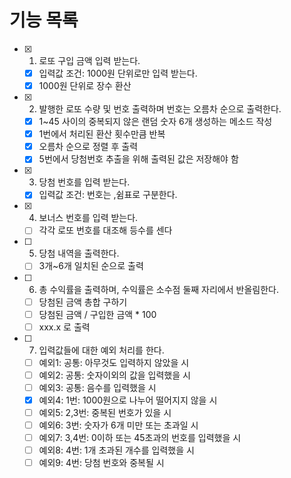 # 기능 목록

- [x] 1. 로또 구입 금액 입력 받는다.
  - [x] 입력값 조건: 1000원 단위로만 입력 받는다.
  - [x] 1000원 단위로 장수 환산
- [x] 2. 발행한 로또 수량 및 번호 출력하며 번호는 오름차 순으로 출력한다.
  - [x] 1~45 사이의 중복되지 않은 랜덤 숫자 6개 생성하는 메소드 작성
  - [x] 1번에서 처리된 환산 횟수만큼 반복
  - [x] 오름차 순으로 정렬 후 출력
  - [x] 5번에서 당첨번호 추출을 위해 출력된 값은 저장해야 함
- [x] 3. 당첨 번호를 입력 받는다.
  - [x] 입력값 조건: 번호는 ,쉼표로 구분한다.
- [x] 4. 보너스 번호를 입력 받는다.
  - [ ] 각각 로또 번호를 대조해 등수를 센다
- [ ] 5. 당첨 내역을 출력한다.
  - [ ] 3개~6개 일치된 순으로 출력
- [ ] 6. 총 수익률을 출력하며, 수익률은 소수점 둘째 자리에서 반올림한다.
  - [ ] 당첨된 금액 총합 구하기
  - [ ] 당첨된 금액 / 구입한 금액 \* 100
  - [ ] xxx.x 로 출력
- [ ] 7. 입력값들에 대한 예외 처리를 한다.
  - [ ] 예외1: 공통: 아무것도 입력하지 않았을 시
  - [ ] 예외2: 공통: 숫자이외의 값을 입력했을 시
  - [ ] 예외3: 공통: 음수를 입력했을 시
  - [x] 예외4: 1번: 1000원으로 나누어 떨어지지 않을 시
  - [ ] 예외5: 2,3번: 중복된 번호가 있을 시
  - [ ] 예외6: 3번: 숫자가 6개 미만 또는 초과일 시
  - [ ] 예외7: 3,4번: 0이하 또는 45초과의 번호를 입력했을 시
  - [ ] 예외8: 4번: 1개 초과된 개수를 입력했을 시
  - [ ] 예외9: 4번: 당첨 번호와 중복될 시
